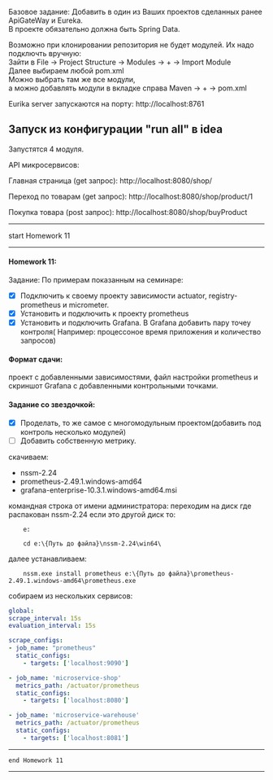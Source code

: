 Базовое задание:
Добавить в один из Ваших проектов сделанных ранее ApiGateWay и Eureka.\
В проекте обязательно должна быть Spring Data.


Возможно при клонировании репозитория не будет модулей. Их надо подключть вручную:\
Зайти в File -> Project Structure -> Modules -> + -> Import Module\
Далее выбираем любой pom.xml\
Можно выбрать там же все модули,\
а можно добавлять модули в вкладке справа Maven -> + -> pom.xml

Eurika server запускаются на порту:
http://localhost:8761

## Запуск из конфигурации "run all" в idea
Запустятся 4 модуля.

API микросервисов:

Главная страница (get запрос):  http://localhost:8080/shop/

Переход по товарам (get запрос): http://localhost:8080/shop/product/1

Покупка товара (post запрос): http://localhost:8080/shop/buyProduct

___ 
start Homework 11
___
#### Homework 11:
Задание: По примерам показанным на семинаре:
-[x] Подключить к своему проекту зависимости actuator, registry-prometheus и micrometer.
-[x] Установить и подключить к проекту prometheus
-[x] Установить и подключить Grafana. В Grafana добавить пару точеу контроля( Например: процессоное время приложения и количество запросов)
 
#### Формат сдачи: 
проект с добавленными зависимостями, файл настройки prometheus и скриншот Grafana с добавленными контрольными точками.

#### Задание со звездочкой:
-[x] Проделать, то же самое с многомодульным проектом(добавить под контроль несколько модулей)
-[ ] Добавить собственную метрику.

скачиваем:
- nssm-2.24
- prometheus-2.49.1.windows-amd64
- grafana-enterprise-10.3.1.windows-amd64.msi

командная строка от имени администратора:
    переходим на диск где распакован nssm-2.24
    если это другой диск то:
```PwerShell
    e:

    cd e:\{Путь до файла}\nssm-2.24\win64\
```    
далее устанавливаем:
```PwerShell
    nssm.exe install prometheus e:\{Путь до файла}\prometheus-2.49.1.windows-amd64\prometheus.exe
```

собираем из нескольких сервисов:
```yml
global:
scrape_interval: 15s
evaluation_interval: 15s

scrape_configs:
- job_name: "prometheus"
  static_configs:
    - targets: ['localhost:9090']

- job_name: 'microservice-shop'
  metrics_path: /actuator/prometheus
  static_configs:
    - targets: ['localhost:8080']

- job_name: 'microservice-warehouse'
  metrics_path: /actuator/prometheus
  static_configs:
    - targets: ['localhost:8081']
```
___
    end Homework 11
___
